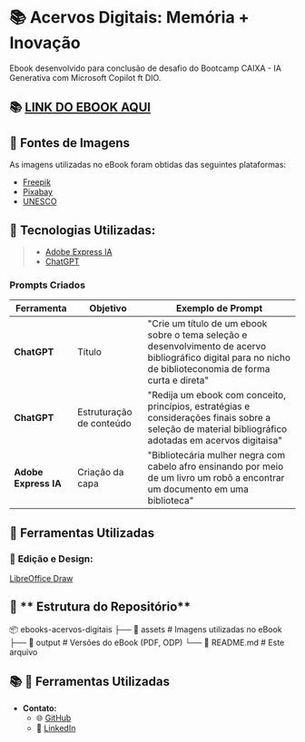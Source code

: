 # 📚 **Acervos Digitais: Memória + Inovação** 

Ebook desenvolvido para conclusão de desafio do Bootcamp CAIXA - IA Generativa com Microsoft Copilot ft DIO.

## **📚 [LINK DO EBOOK AQUI](https://github.com/taniviadev/ebooks-acervos-digitais/blob/master/output/ebook%20-%20acervos%20digitais_memoria%20e%20inovacao.pdf)**

## **🔗 Fontes de Imagens**  
As imagens utilizadas no eBook foram obtidas das seguintes plataformas:  
- [Freepik](https://www.freepik.com/) 
- [Pixabay](https://pixabay.com/)  
- [UNESCO](https://unesdoc.unesco.org/) 

## **🤖 Tecnologias Utilizadas:**
> - [Adobe Express IA](https://express.adobe.com/)   
> - [ChatGPT](https://chatgpt.com)


### **Prompts Criados**

| Ferramenta                | Objetivo                                 | Exemplo de Prompt                                                                                                                                            |  
|---------------------------|------------------------------------------|--------------------------------------------------------------------------------------------------------------------------------------------------------------|  
| **ChatGPT**               | Título                                   | "Crie um título de um ebook sobre o tema seleção e desenvolvimento de acervo bibliográfico digital para no nicho de biblioteconomia de forma curta e direta" |
| **ChatGPT**               | Estruturação de conteúdo                 | "Redija um ebook com conceito, princípios, estratégias e considerações finais sobre a seleção de material bibliográfico adotadas em acervos digitaisa"       |   
| **Adobe Express IA**      | Criação da capa                          | "Bibliotecária mulher negra com cabelo afro ensinando por meio de um livro um robô a encontrar um documento em uma biblioteca"                               |  


## **🔧 Ferramentas Utilizadas**  

### 📂 **Edição e Design:**  
[LibreOffice Draw](https://pt-br.libreoffice.org/descubra/draw/) 

## 📂 ** Estrutura do Repositório** 

📦 ebooks-acervos-digitais
├── 📁 assets             # Imagens utilizadas no eBook
├── 📁 output             # Versões do eBook (PDF, ODP)
└── 📄 README.md          # Este arquivo


## 📚 **🔧 Ferramentas Utilizadas**  

- **Contato:**  
  - 🌐 [GitHub](https://github.com/taniviadev)  
  - 💼 [LinkedIn](https://linkedin.com/in/tanivia)
